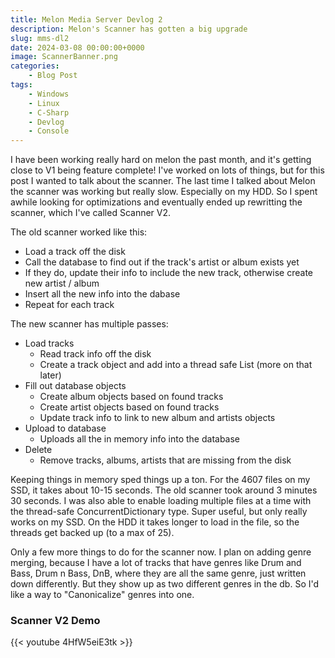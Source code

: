 ```yaml
---
title: Melon Media Server Devlog 2
description: Melon's Scanner has gotten a big upgrade
slug: mms-dl2
date: 2024-03-08 00:00:00+0000
image: ScannerBanner.png
categories:
    - Blog Post
tags:
    - Windows
    - Linux
    - C-Sharp
    - Devlog
    - Console
---
```


I have been working really hard on melon the past month, and it's getting close to V1 being feature complete! I've worked on lots of things, but for this post I wanted to talk about the scanner. The last time I talked about Melon the scanner was working but really slow. Especially on my HDD. So I spent awhile looking for optimizations and eventually ended up rewritting the scanner, which I've called Scanner V2.

The old scanner worked like this:
- Load a track off the disk
- Call the database to find out if the track's artist or album exists yet
- If they do, update their info to include the new track, otherwise create new artist / album
- Insert all the new info into the dabase
- Repeat for each track

The new scanner has multiple passes:
- Load tracks
  - Read track info off the disk
  - Create a track object and add into a thread safe List (more on that later)
- Fill out database objects
  - Create album objects based on found tracks
  - Create artist objects based on found tracks
  - Update track info to link to new album and artists objects
- Upload to database
  - Uploads all the in memory info into the database
- Delete 
  - Remove tracks, albums, artists that are missing from the disk

Keeping things in memory sped things up a ton. For the 4607 files on my SSD, it takes about 10-15 seconds. The old scanner took around 3 minutes 30 seconds. 
I was also able to enable loading multiple files at a time with the thread-safe ConcurrentDictionary type. Super useful, but only really works on my SSD. On the HDD it takes longer to load in the file, so the threads get backed up (to a max of 25).

Only a few more things to do for the scanner now. I plan on adding genre merging, because I have a lot of tracks that have genres like Drum and Bass, Drum n Bass, DnB, where they are all the same genre, just written down differently. But they show up as two different genres in the db. So I'd like a way to "Canonicalize" genres into one. 

### Scanner V2 Demo
{{< youtube 4HfW5eiE3tk >}}